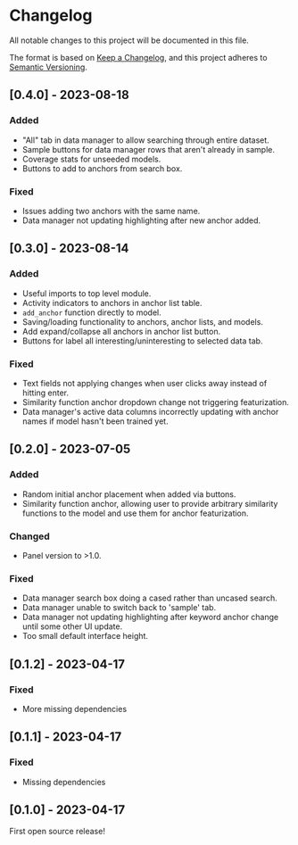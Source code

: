 # Changelog
All notable changes to this project will be documented in this file.

The format is based on [Keep a Changelog](https://keepachangelog.com/en/1.0.0/),
and this project adheres to [Semantic Versioning](https://semver.org/spec/v2.0.0.html).

## [0.4.0] - 2023-08-18

### Added
* "All" tab in data manager to allow searching through entire dataset.
* Sample buttons for data manager rows that aren't already in sample.
* Coverage stats for unseeded models.
* Buttons to add to anchors from search box.

### Fixed
* Issues adding two anchors with the same name.
* Data manager not updating highlighting after new anchor added.




## [0.3.0] - 2023-08-14

### Added
* Useful imports to top level module.
* Activity indicators to anchors in anchor list table.
* `add_anchor` function directly to model.
* Saving/loading functionality to anchors, anchor lists, and models.
* Add expand/collapse all anchors in anchor list button.
* Buttons for label all interesting/uninteresting to selected data tab.

### Fixed
* Text fields not applying changes when user clicks away instead of hitting enter.
* Similarity function anchor dropdown change not triggering featurization.
* Data manager's active data columns incorrectly updating with anchor names if model
    hasn't been trained yet.




## [0.2.0] - 2023-07-05

### Added
* Random initial anchor placement when added via buttons.
* Similarity function anchor, allowing user to provide arbitrary
    similarity functions to the model and use them for anchor featurization.

### Changed
* Panel version to >1.0.

### Fixed
* Data manager search box doing a cased rather than uncased search.
* Data manager unable to switch back to 'sample' tab.
* Data manager not updating highlighting after keyword anchor change
    until some other UI update.
* Too small default interface height.




## [0.1.2] - 2023-04-17

### Fixed
* More missing dependencies




## [0.1.1] - 2023-04-17

### Fixed
* Missing dependencies




## [0.1.0] - 2023-04-17

First open source release!
